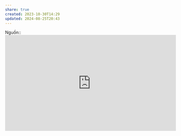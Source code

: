 ```yaml
---
share: true
created: 2023-10-30T14:29
updated: 2024-08-25T20:43
---
```

Nguồn:: <iframe width="560" height="315" src="https://www.youtube.com/embed/_sTDSO74D8Q?si=e8JrCZjjp-WBuehP&amp;start=97" title="YouTube video player" frameborder="0" allow="accelerometer; autoplay; clipboard-write; encrypted-media; gyroscope; picture-in-picture; web-share" referrerpolicy="strict-origin-when-cross-origin" allowfullscreen></iframe>